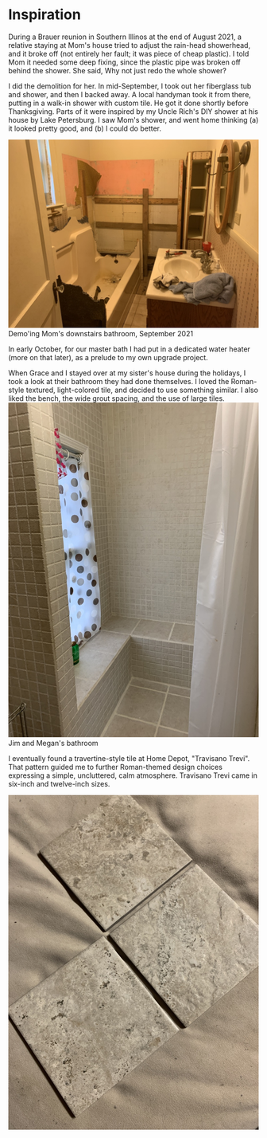 # Inspiration

During a Brauer reunion in Southern Illinos at the end of August 2021, a relative staying at Mom's house tried to adjust the rain-head showerhead, and it broke off (not entirely her fault; it was piece of cheap plastic).  I told Mom it needed some deep fixing, since the plastic pipe was broken off behind the shower. She said, Why not just redo the whole shower?

I did the demolition for her. In mid-September, I took out her fiberglass tub and shower, and then I backed away.  A local handyman took it from there, putting in a walk-in shower with custom tile. He got it done shortly before Thanksgiving.  Parts of it were inspired by my Uncle Rich's DIY shower at his house by Lake Petersburg.  I saw Mom's shower, and went home thinking (a) it looked pretty good, and (b) I could do better.

![](images/2021-09-15-moms-bathroom-demo-IMG_3025.jpg "Sep 15, 2021") <br><span class="caption">Demo'ing Mom's downstairs bathroom, September 2021</span>

In early October, for our master bath I had put in a dedicated water heater (more on that later), as a prelude to my own upgrade project.

When Grace and I stayed over at my sister's house during the holidays, I took a look at their bathroom they had done themselves.  I loved the Roman-style textured, light-colored tile, and decided to use something similar.  I also liked the bench, the wide grout spacing, and the use of large tiles.
![](images/IMG_5343.jpg "Fall 2021") <br><span class="caption">Jim and Megan's bathroom</span>

I eventually found a travertine-style tile at Home Depot, "Travisano Trevi". That pattern guided me to further Roman-themed design choices expressing a simple, uncluttered, calm atmosphere.  Travisano Trevi came in six-inch and twelve-inch sizes.

![](images/JDQV1899.jpg "Fall 2021")
